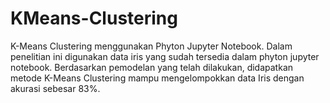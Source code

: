 # KMeans-Clustering
K-Means Clustering menggunakan Phyton Jupyter Notebook.
Dalam penelitian ini digunakan data iris yang sudah tersedia dalam phyton jupyter notebook. 
Berdasarkan pemodelan yang telah dilakukan, didapatkan metode K-Means Clustering mampu mengelompokkan data Iris dengan akurasi sebesar 83%.
